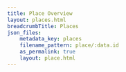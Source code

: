 ```yaml
---
title: Place Overview
layout: places.html
breadcrumbTitle: Places
json_files:
    metadata_key: places
    filename_pattern: place/:data.id
    as_permalink: true
    layout: place.html
---
```

